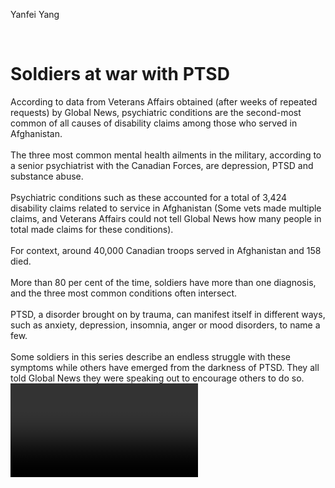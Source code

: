 Yanfei Yang
<!DOCTYPE html>
<html>
  <head>
    <title>Remembrance</title>
  </head>
  <body>
  <h1>Soldiers at war with PTSD 
  </h1>
  
  <div>
  According to data from Veterans Affairs obtained (after weeks of repeated requests) by Global News, psychiatric conditions are the second-most common of all causes of disability claims among those who served in Afghanistan.<br/><br/>The three most common mental health ailments in the military, according to a senior psychiatrist with the Canadian Forces, are depression, PTSD and substance abuse.<br/><br/>
Psychiatric conditions such as these accounted for a total of 3,424 disability claims related to service in Afghanistan (Some vets made multiple claims, and Veterans Affairs could not tell Global News how many people in total made claims for these conditions).<br/><br/>
For context, around 40,000 Canadian troops served in Afghanistan and 158 died.<br/><br/>More than 80 per cent of the time, soldiers have more than one diagnosis, and the three most common conditions often intersect.<br/><br/>PTSD, a disorder brought on by trauma, can manifest itself in different ways, such as anxiety, depression, insomnia, anger or mood disorders, to name a few.<br/><br/>Some soldiers in this series describe an endless struggle with these symptoms while others have emerged from the darkness of PTSD. They all told Global News they were speaking out to encourage others to do so.</div>
<video scr="  ">
  <p>
The Canada Remembers Program of Veterans<br/>Affairs Canada encourages all Canadians to learn<br/>about the sacrifices and achievements made by<br/>Canada’s Veterans during times of war, conflict and<br/>peace, and to become involved in remembrance<br/>
activities that will help to preserve their legacy for<br/>future generations of Canadians.
 </p>

The sacrifices and 
achievements of those who gave so much in the
effort to restore peace and freedom are not
forgotten.
